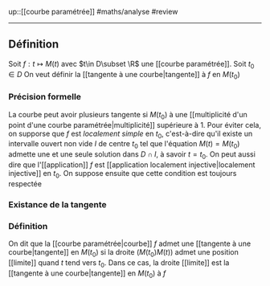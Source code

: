up::[[courbe paramétrée]]
#maths/analyse #review 

----
## Définition
Soit $f: t\mapsto M(t)$ avec $t\in D\subset \R$ une [[courbe paramétrée]].
Soit $t_{0}\in D$
On veut définir la [[tangente à une courbe|tangente]] à $f$ en $M(t_{0})$

### Précision formelle
La courbe peut avoir plusieurs tangente si $M(t_{0})$ à une [[multiplicité d'un point d'une courbe paramétrée|multiplicité]] supérieure à 1.
Pour éviter cela, on supporse que $f$ est _localement simple_ en $t_0$, c'est-à-dire qu'il existe un intervalle ouvert non vide $I$ de centre $t_0$ tel que l'équation $M(t)=M(t_{0})$ admette une et une seule solution dans $D\cap I$, à savoir $t=t_0$. On peut aussi dire que l'[[application]] $f$ est [[application localement injective|localement injective]] en $t_0$.
On suppose ensuite que cette condition est toujours respectée


### Existance de la tangente

### Définition
On dit que la [[courbe paramétrée|courbe]] $f$ admet une [[tangente à une courbe|tangente]] en $M(t_{0})$ si la droite $(M(t_{0})M(t))$ admet une position [[limite]] quand $t$ tend vers $t_0$.
Dans ce cas, la droite [[limite]] est la [[tangente à une courbe|tangente]] en $M(t_0)$ à $f$

